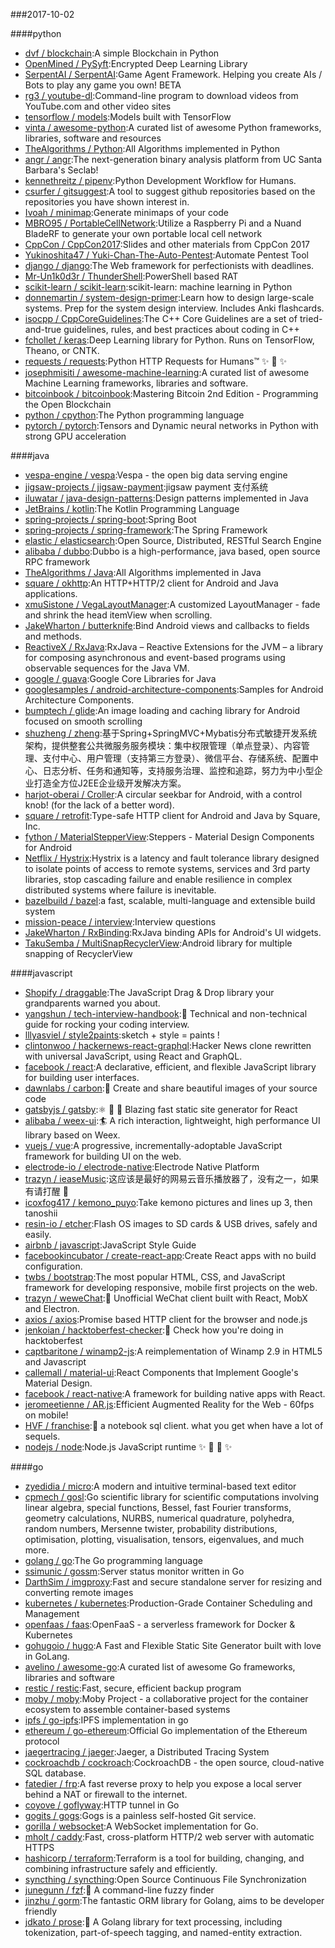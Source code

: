 ###2017-10-02

####python
* [dvf / blockchain](https://github.com/dvf/blockchain):A simple Blockchain in Python
* [OpenMined / PySyft](https://github.com/OpenMined/PySyft):Encrypted Deep Learning Library
* [SerpentAI / SerpentAI](https://github.com/SerpentAI/SerpentAI):Game Agent Framework. Helping you create AIs / Bots to play any game you own! BETA
* [rg3 / youtube-dl](https://github.com/rg3/youtube-dl):Command-line program to download videos from YouTube.com and other video sites
* [tensorflow / models](https://github.com/tensorflow/models):Models built with TensorFlow
* [vinta / awesome-python](https://github.com/vinta/awesome-python):A curated list of awesome Python frameworks, libraries, software and resources
* [TheAlgorithms / Python](https://github.com/TheAlgorithms/Python):All Algorithms implemented in Python
* [angr / angr](https://github.com/angr/angr):The next-generation binary analysis platform from UC Santa Barbara's Seclab!
* [kennethreitz / pipenv](https://github.com/kennethreitz/pipenv):Python Development Workflow for Humans.
* [csurfer / gitsuggest](https://github.com/csurfer/gitsuggest):A tool to suggest github repositories based on the repositories you have shown interest in.
* [Ivoah / minimap](https://github.com/Ivoah/minimap):Generate minimaps of your code
* [MBRO95 / PortableCellNetwork](https://github.com/MBRO95/PortableCellNetwork):Utilize a Raspberry Pi and a Nuand BladeRF to generate your own portable local cell network
* [CppCon / CppCon2017](https://github.com/CppCon/CppCon2017):Slides and other materials from CppCon 2017
* [Yukinoshita47 / Yuki-Chan-The-Auto-Pentest](https://github.com/Yukinoshita47/Yuki-Chan-The-Auto-Pentest):Automate Pentest Tool
* [django / django](https://github.com/django/django):The Web framework for perfectionists with deadlines.
* [Mr-Un1k0d3r / ThunderShell](https://github.com/Mr-Un1k0d3r/ThunderShell):PowerShell based RAT
* [scikit-learn / scikit-learn](https://github.com/scikit-learn/scikit-learn):scikit-learn: machine learning in Python
* [donnemartin / system-design-primer](https://github.com/donnemartin/system-design-primer):Learn how to design large-scale systems. Prep for the system design interview. Includes Anki flashcards.
* [isocpp / CppCoreGuidelines](https://github.com/isocpp/CppCoreGuidelines):The C++ Core Guidelines are a set of tried-and-true guidelines, rules, and best practices about coding in C++
* [fchollet / keras](https://github.com/fchollet/keras):Deep Learning library for Python. Runs on TensorFlow, Theano, or CNTK.
* [requests / requests](https://github.com/requests/requests):Python HTTP Requests for Humans™ ✨ 🍰 ✨
* [josephmisiti / awesome-machine-learning](https://github.com/josephmisiti/awesome-machine-learning):A curated list of awesome Machine Learning frameworks, libraries and software.
* [bitcoinbook / bitcoinbook](https://github.com/bitcoinbook/bitcoinbook):Mastering Bitcoin 2nd Edition - Programming the Open Blockchain
* [python / cpython](https://github.com/python/cpython):The Python programming language
* [pytorch / pytorch](https://github.com/pytorch/pytorch):Tensors and Dynamic neural networks in Python with strong GPU acceleration

####java
* [vespa-engine / vespa](https://github.com/vespa-engine/vespa):Vespa - the open big data serving engine
* [jigsaw-projects / jigsaw-payment](https://github.com/jigsaw-projects/jigsaw-payment):jigsaw payment 支付系统
* [iluwatar / java-design-patterns](https://github.com/iluwatar/java-design-patterns):Design patterns implemented in Java
* [JetBrains / kotlin](https://github.com/JetBrains/kotlin):The Kotlin Programming Language
* [spring-projects / spring-boot](https://github.com/spring-projects/spring-boot):Spring Boot
* [spring-projects / spring-framework](https://github.com/spring-projects/spring-framework):The Spring Framework
* [elastic / elasticsearch](https://github.com/elastic/elasticsearch):Open Source, Distributed, RESTful Search Engine
* [alibaba / dubbo](https://github.com/alibaba/dubbo):Dubbo is a high-performance, java based, open source RPC framework
* [TheAlgorithms / Java](https://github.com/TheAlgorithms/Java):All Algorithms implemented in Java
* [square / okhttp](https://github.com/square/okhttp):An HTTP+HTTP/2 client for Android and Java applications.
* [xmuSistone / VegaLayoutManager](https://github.com/xmuSistone/VegaLayoutManager):A customized LayoutManager - fade and shrink the head itemView when scrolling.
* [JakeWharton / butterknife](https://github.com/JakeWharton/butterknife):Bind Android views and callbacks to fields and methods.
* [ReactiveX / RxJava](https://github.com/ReactiveX/RxJava):RxJava – Reactive Extensions for the JVM – a library for composing asynchronous and event-based programs using observable sequences for the Java VM.
* [google / guava](https://github.com/google/guava):Google Core Libraries for Java
* [googlesamples / android-architecture-components](https://github.com/googlesamples/android-architecture-components):Samples for Android Architecture Components.
* [bumptech / glide](https://github.com/bumptech/glide):An image loading and caching library for Android focused on smooth scrolling
* [shuzheng / zheng](https://github.com/shuzheng/zheng):基于Spring+SpringMVC+Mybatis分布式敏捷开发系统架构，提供整套公共微服务服务模块：集中权限管理（单点登录）、内容管理、支付中心、用户管理（支持第三方登录）、微信平台、存储系统、配置中心、日志分析、任务和通知等，支持服务治理、监控和追踪，努力为中小型企业打造全方位J2EE企业级开发解决方案。
* [harjot-oberai / Croller](https://github.com/harjot-oberai/Croller):A circular seekbar for Android, with a control knob! (for the lack of a better word).
* [square / retrofit](https://github.com/square/retrofit):Type-safe HTTP client for Android and Java by Square, Inc.
* [fython / MaterialStepperView](https://github.com/fython/MaterialStepperView):Steppers - Material Design Components for Android
* [Netflix / Hystrix](https://github.com/Netflix/Hystrix):Hystrix is a latency and fault tolerance library designed to isolate points of access to remote systems, services and 3rd party libraries, stop cascading failure and enable resilience in complex distributed systems where failure is inevitable.
* [bazelbuild / bazel](https://github.com/bazelbuild/bazel):a fast, scalable, multi-language and extensible build system
* [mission-peace / interview](https://github.com/mission-peace/interview):Interview questions
* [JakeWharton / RxBinding](https://github.com/JakeWharton/RxBinding):RxJava binding APIs for Android's UI widgets.
* [TakuSemba / MultiSnapRecyclerView](https://github.com/TakuSemba/MultiSnapRecyclerView):Android library for multiple snapping of RecyclerView

####javascript
* [Shopify / draggable](https://github.com/Shopify/draggable):The JavaScript Drag & Drop library your grandparents warned you about.
* [yangshun / tech-interview-handbook](https://github.com/yangshun/tech-interview-handbook):💯 Technical and non-technical guide for rocking your coding interview.
* [lllyasviel / style2paints](https://github.com/lllyasviel/style2paints):sketch + style = paints !
* [clintonwoo / hackernews-react-graphql](https://github.com/clintonwoo/hackernews-react-graphql):Hacker News clone rewritten with universal JavaScript, using React and GraphQL.
* [facebook / react](https://github.com/facebook/react):A declarative, efficient, and flexible JavaScript library for building user interfaces.
* [dawnlabs / carbon](https://github.com/dawnlabs/carbon):🎨 Create and share beautiful images of your source code
* [gatsbyjs / gatsby](https://github.com/gatsbyjs/gatsby):⚛️ 📄 🚀 Blazing fast static site generator for React
* [alibaba / weex-ui](https://github.com/alibaba/weex-ui):🏄 A rich interaction, lightweight, high performance UI library based on Weex.
* [vuejs / vue](https://github.com/vuejs/vue):A progressive, incrementally-adoptable JavaScript framework for building UI on the web.
* [electrode-io / electrode-native](https://github.com/electrode-io/electrode-native):Electrode Native Platform
* [trazyn / ieaseMusic](https://github.com/trazyn/ieaseMusic):这应该是最好的网易云音乐播放器了，没有之一，如果有请打醒 🤘
* [icoxfog417 / kemono_puyo](https://github.com/icoxfog417/kemono_puyo):Take kemono pictures and lines up 3, then tanoshii
* [resin-io / etcher](https://github.com/resin-io/etcher):Flash OS images to SD cards & USB drives, safely and easily.
* [airbnb / javascript](https://github.com/airbnb/javascript):JavaScript Style Guide
* [facebookincubator / create-react-app](https://github.com/facebookincubator/create-react-app):Create React apps with no build configuration.
* [twbs / bootstrap](https://github.com/twbs/bootstrap):The most popular HTML, CSS, and JavaScript framework for developing responsive, mobile first projects on the web.
* [trazyn / weweChat](https://github.com/trazyn/weweChat):💬 Unofficial WeChat client built with React, MobX and Electron.
* [axios / axios](https://github.com/axios/axios):Promise based HTTP client for the browser and node.js
* [jenkoian / hacktoberfest-checker](https://github.com/jenkoian/hacktoberfest-checker):🎃 Check how you're doing in hacktoberfest
* [captbaritone / winamp2-js](https://github.com/captbaritone/winamp2-js):A reimplementation of Winamp 2.9 in HTML5 and Javascript
* [callemall / material-ui](https://github.com/callemall/material-ui):React Components that Implement Google's Material Design.
* [facebook / react-native](https://github.com/facebook/react-native):A framework for building native apps with React.
* [jeromeetienne / AR.js](https://github.com/jeromeetienne/AR.js):Efficient Augmented Reality for the Web - 60fps on mobile!
* [HVF / franchise](https://github.com/HVF/franchise):🍟 a notebook sql client. what you get when have a lot of sequels.
* [nodejs / node](https://github.com/nodejs/node):Node.js JavaScript runtime ✨ 🐢 🚀 ✨

####go
* [zyedidia / micro](https://github.com/zyedidia/micro):A modern and intuitive terminal-based text editor
* [cpmech / gosl](https://github.com/cpmech/gosl):Go scientific library for scientific computations involving linear algebra, special functions, Bessel, fast Fourier transforms, geometry calculations, NURBS, numerical quadrature, polyhedra, random numbers, Mersenne twister, probability distributions, optimisation, plotting, visualisation, tensors, eigenvalues, and much more.
* [golang / go](https://github.com/golang/go):The Go programming language
* [ssimunic / gossm](https://github.com/ssimunic/gossm):Server status monitor written in Go
* [DarthSim / imgproxy](https://github.com/DarthSim/imgproxy):Fast and secure standalone server for resizing and converting remote images
* [kubernetes / kubernetes](https://github.com/kubernetes/kubernetes):Production-Grade Container Scheduling and Management
* [openfaas / faas](https://github.com/openfaas/faas):OpenFaaS - a serverless framework for Docker & Kubernetes
* [gohugoio / hugo](https://github.com/gohugoio/hugo):A Fast and Flexible Static Site Generator built with love in GoLang.
* [avelino / awesome-go](https://github.com/avelino/awesome-go):A curated list of awesome Go frameworks, libraries and software
* [restic / restic](https://github.com/restic/restic):Fast, secure, efficient backup program
* [moby / moby](https://github.com/moby/moby):Moby Project - a collaborative project for the container ecosystem to assemble container-based systems
* [ipfs / go-ipfs](https://github.com/ipfs/go-ipfs):IPFS implementation in go
* [ethereum / go-ethereum](https://github.com/ethereum/go-ethereum):Official Go implementation of the Ethereum protocol
* [jaegertracing / jaeger](https://github.com/jaegertracing/jaeger):Jaeger, a Distributed Tracing System
* [cockroachdb / cockroach](https://github.com/cockroachdb/cockroach):CockroachDB - the open source, cloud-native SQL database.
* [fatedier / frp](https://github.com/fatedier/frp):A fast reverse proxy to help you expose a local server behind a NAT or firewall to the internet.
* [coyove / goflyway](https://github.com/coyove/goflyway):HTTP tunnel in Go
* [gogits / gogs](https://github.com/gogits/gogs):Gogs is a painless self-hosted Git service.
* [gorilla / websocket](https://github.com/gorilla/websocket):A WebSocket implementation for Go.
* [mholt / caddy](https://github.com/mholt/caddy):Fast, cross-platform HTTP/2 web server with automatic HTTPS
* [hashicorp / terraform](https://github.com/hashicorp/terraform):Terraform is a tool for building, changing, and combining infrastructure safely and efficiently.
* [syncthing / syncthing](https://github.com/syncthing/syncthing):Open Source Continuous File Synchronization
* [junegunn / fzf](https://github.com/junegunn/fzf):🌸 A command-line fuzzy finder
* [jinzhu / gorm](https://github.com/jinzhu/gorm):The fantastic ORM library for Golang, aims to be developer friendly
* [jdkato / prose](https://github.com/jdkato/prose):📖 A Golang library for text processing, including tokenization, part-of-speech tagging, and named-entity extraction.
